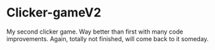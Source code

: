 # Clicker-gameV2

My second clicker game. Way better than first with many code improvements. Again, totally not finished, will come back to it someday. 
